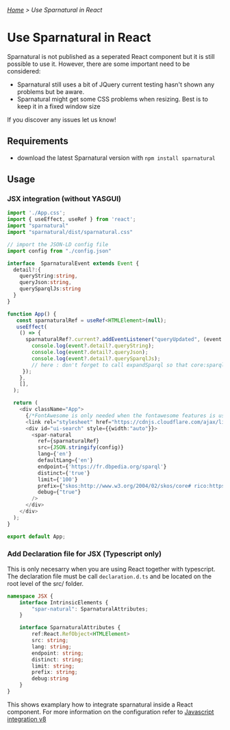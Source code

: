 _[Home](index.html) > Use Sparnatural in React_

# Use Sparnatural in React
Sparnatural is not published as a seperated React component but it is still possible to use it. However, there are some important need to be considered:
- Sparnatural still uses a bit of JQuery current testing hasn't shown any problems but be aware.
- Sparnatural might get some CSS problems when resizing. Best is to keep it in a fixed window size

If you discover any issues let us know!

## Requirements
- download the latest Sparnatural version with `npm install sparnatural`

## Usage

### JSX integration (without YASGUI)

```typescript
import './App.css';
import { useEffect, useRef } from 'react';
import "sparnatural"
import "sparnatural/dist/sparnatural.css"

// import the JSON-LD config file
import config from "./config.json"

interface  SparnaturalEvent extends Event {
  detail?:{
    queryString:string,
    queryJson:string,
    querySparqlJs:string
  }
}

function App() {  
   const sparnaturalRef = useRef<HTMLElement>(null);
   useEffect(
    () => {
      sparnaturalRef?.current?.addEventListener("queryUpdated", (event:SparnaturalEvent) => {
        console.log(event?.detail?.queryString);
        console.log(event?.detail?.queryJson);
        console.log(event?.detail?.querySparqlJs);
        // here : don't forget to call expandSparql so that core:sparqlString annotation is taken into account
     });
    },
    [],
  );

  return (
    <div className="App">
      {/*FontAwesome is only needed when the fontawesome features is used to display icons*/}
      <link rel="stylesheet" href="https://cdnjs.cloudflare.com/ajax/libs/font-awesome/6.2.1/css/all.min.css"  />
      <div id="ui-search" style={{width:"auto"}}>
        <spar-natural 
          ref={sparnaturalRef}
          src={JSON.stringify(config)} 
          lang={'en'}
          defaultLang={'en'}
          endpoint={'https://fr.dbpedia.org/sparql'} 
          distinct={'true'} 
          limit={'100'}
          prefix={"skos:http://www.w3.org/2004/02/skos/core# rico:https://www.ica.org/standards/RiC/ontology#"} 
          debug={"true"}
        />
      </div>
    </div>
  );
}

export default App;

```
### Add Declaration file for JSX (Typescript only)

This is only necesarry when you are using React together with typescript. <br>
The declaration file must be call `declaration.d.ts` and be located on the root level of the src/ folder.

```typescript
namespace JSX {
    interface IntrinsicElements {
        "spar-natural": SparnaturalAttributes;
    }

    interface SparnaturalAttributes {
        ref:React.RefObject<HTMLElement>
        src: string;
        lang: string;
        endpoint: string;
        distinct: string;
        limit: string;
        prefix: string;
        debug:string
    }
}
```

This shows examplary how to integrate sparnatural inside a React component. For more information on the configuration refer to [Javascript integration v8](Javascript-integration)
